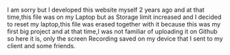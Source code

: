 I am sorry but I developed this website myself 2 years ago and at that time,this file was on my Laptop but as Storage limit increased and I decided to reset my laptop,this file was erased together with it because this was my first big project and at that time,I was not familiar of uploading it on Github so here it is, only the screen Recording saved on my device that I sent to my client and some friends.
